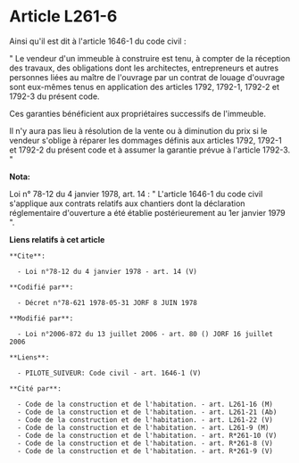 # Article L261-6

Ainsi qu'il est dit à l'article 1646-1 du code civil : 

" Le vendeur d'un immeuble à construire est tenu, à compter de la réception des travaux, des obligations dont les
architectes, entrepreneurs et autres personnes liées au maître de l'ouvrage par un contrat de louage d'ouvrage sont eux-mêmes
tenus en application des articles 1792, 1792-1, 1792-2 et 1792-3 du présent code. 

Ces garanties bénéficient aux propriétaires successifs de l'immeuble. 

Il n'y aura pas lieu à résolution de la vente ou à diminution du prix si le vendeur s'oblige à réparer les dommages définis
aux articles 1792, 1792-1 et 1792-2 du présent code et à assumer la garantie prévue à l'article 1792-3. "

**Nota:**

Loi n° 78-12 du 4 janvier 1978, art. 14 : " L'article 1646-1 du code civil s'applique aux contrats relatifs aux chantiers
dont la déclaration réglementaire d'ouverture a été établie postérieurement au 1er janvier 1979 ".

**Liens relatifs à cet article**

	**Cite**:

	  - Loi n°78-12 du 4 janvier 1978 - art. 14 (V)

	**Codifié par**:

	  - Décret n°78-621 1978-05-31 JORF 8 JUIN 1978

	**Modifié par**:

	  - Loi n°2006-872 du 13 juillet 2006 - art. 80 () JORF 16 juillet 2006

	**Liens**:

	  - PILOTE_SUIVEUR: Code civil - art. 1646-1 (V)

	**Cité par**:

	  - Code de la construction et de l'habitation. - art. L261-16 (M)
	  - Code de la construction et de l'habitation. - art. L261-21 (Ab)
	  - Code de la construction et de l'habitation. - art. L261-22 (V)
	  - Code de la construction et de l'habitation. - art. L261-9 (M)
	  - Code de la construction et de l'habitation. - art. R*261-10 (V)
	  - Code de la construction et de l'habitation. - art. R*261-8 (V)
	  - Code de la construction et de l'habitation. - art. R*261-9 (V)
